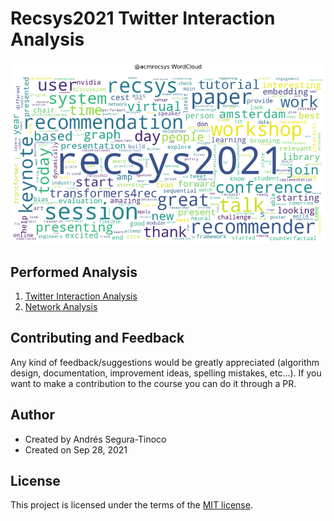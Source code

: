 # Recsys2021 Twitter Interaction Analysis

![WordCloud](https://raw.githubusercontent.com/ansegura7/recsys-tweet-analysis/master/img/wordcloud.png)

## Performed Analysis
1. <a href="https://ansegura7.github.io/recsys-tweet-analysis/analysis/AccountAnalytics.html" >Twitter Interaction Analysis</a>
2. <a href="https://observablehq.com/@ansegura7/force-directed-graph">Network Analysis</a>

## Contributing and Feedback
Any kind of feedback/suggestions would be greatly appreciated (algorithm design, documentation, improvement ideas, spelling mistakes, etc...). If you want to make a contribution to the course you can do it through a PR.

## Author
- Created by Andrés Segura-Tinoco
- Created on Sep 28, 2021

## License
This project is licensed under the terms of the <a href="https://github.com/ansegura7/recsys-tweet-analysis/blob/main/LICENSE">MIT license</a>.
